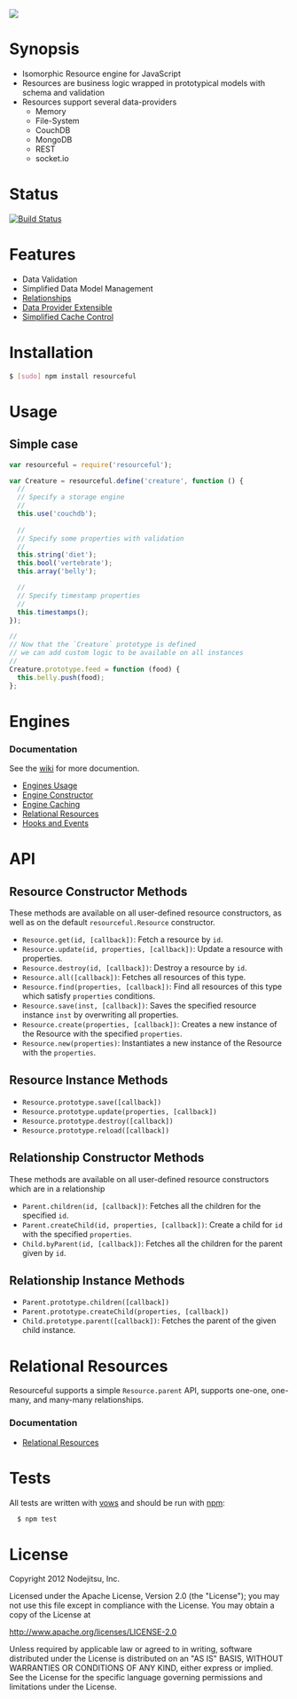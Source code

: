 <img src="https://github.com/flatiron/resourceful/raw/master/resourceful.png" />

# Synopsis

 - Isomorphic Resource engine for JavaScript
 - Resources are business logic wrapped in prototypical models with schema and validation
 - Resources support several data-providers
   - Memory
   - File-System
   - CouchDB
   - MongoDB
   - REST
   - socket.io

# Status

[![Build Status](https://secure.travis-ci.org/flatiron/resourceful.png?branch=master)](http://travis-ci.org/flatiron/resourceful)

# Features
* Data Validation
* Simplified Data Model Management
* [Relationships](#relationships)
* [Data Provider Extensible](#engines)
* [Simplified Cache Control](#cache)

# Installation

``` bash 
$ [sudo] npm install resourceful
```

# Usage

## Simple case

``` js
var resourceful = require('resourceful');

var Creature = resourceful.define('creature', function () {
  //
  // Specify a storage engine
  //
  this.use('couchdb');
  
  //
  // Specify some properties with validation
  //
  this.string('diet');
  this.bool('vertebrate');
  this.array('belly');

  //
  // Specify timestamp properties
  //
  this.timestamps();
});

//
// Now that the `Creature` prototype is defined
// we can add custom logic to be available on all instances
//
Creature.prototype.feed = function (food) {
  this.belly.push(food);
};
```
<a name="engines"></a>

# Engines 

### Documentation

See the [wiki](https://github.com/flatiron/resourceful/wiki) for more documention.

 * [Engines Usage](https://github.com/flatiron/resourceful/wiki/Engines-Usage)
 * [Engine Constructor](https://github.com/flatiron/resourceful/wiki/Engine-Constructor)
 * [Engine Caching](https://github.com/flatiron/resourceful/wiki/Engine-Caching)
 * [Relational Resources](https://github.com/flatiron/resourceful/wiki/Relational-Resources)
 * [Hooks and Events](https://github.com/flatiron/resourceful/wiki/Hooks-and-Events)
 

# API

## Resource Constructor Methods
These methods are available on all user-defined resource constructors, as well as on the default `resourceful.Resource` constructor.

* `Resource.get(id, [callback])`: Fetch a resource by `id`.
* `Resource.update(id, properties, [callback])`: Update a resource with properties.
* `Resource.destroy(id, [callback])`: Destroy a resource by `id`.
* `Resource.all([callback])`: Fetches all resources of this type.
* `Resource.find(properties, [callback])`: Find all resources of this type which satisfy `properties` conditions.
* `Resource.save(inst, [callback])`: Saves the specified resource instance `inst` by overwriting all properties.
* `Resource.create(properties, [callback])`: Creates a new instance of the Resource with the specified `properties`.
* `Resource.new(properties)`: Instantiates a new instance of the Resource with the `properties`.

## Resource Instance Methods

* `Resource.prototype.save([callback])`
* `Resource.prototype.update(properties, [callback])`
* `Resource.prototype.destroy([callback])`
* `Resource.prototype.reload([callback])`

## Relationship Constructor Methods
These methods are available on all user-defined resource constructors which are in a relationship

* `Parent.children(id, [callback])`: Fetches all the children for the specified `id`.
* `Parent.createChild(id, properties, [callback])`: Create a child for `id` with the specified `properties`.
* `Child.byParent(id, [callback])`: Fetches all the children for the parent given by `id`.

## Relationship Instance Methods

* `Parent.prototype.children([callback])`
* `Parent.prototype.createChild(properties, [callback])`
* `Child.prototype.parent([callback])`: Fetches the parent of the given child instance.

<a name="relationships"></a>
# Relational Resources

Resourceful supports a simple `Resource.parent` API, supports one-one, one-many, and many-many relationships.

### Documentation

 * [Relational Resources](https://github.com/flatiron/resourceful/wiki/Relational-Resources)

# Tests
All tests are written with [vows][0] and should be run with [npm][1]:

```bash
  $ npm test
```

[0]: http://vowsjs.org
[1]: http://npmjs.org

# License
Copyright 2012 Nodejitsu, Inc.

Licensed under the Apache License, Version 2.0 (the "License"); you may not use this file except in compliance with the License. You may obtain a copy of the License at

  http://www.apache.org/licenses/LICENSE-2.0

Unless required by applicable law or agreed to in writing, software distributed under the License is distributed on an "AS IS" BASIS, WITHOUT WARRANTIES OR CONDITIONS OF ANY KIND, either express or implied. See the License for the specific language governing permissions and limitations under the License.
